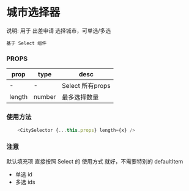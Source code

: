 # 城市选择器

说明: 用于  出差申请  选择城市，可单选/多选

    基于 Select 组件

### PROPS

| prop | type | desc |
| ---- | ---- | ---- |
| - | - | Select 所有props |
| length | number | 最多选择数量 |

### 使用方法

```js
    <CitySelector {...this.props} length={x} /> 
```

### 注意

默认填充项 直接按照 Select 的 使用方式 就好，不需要特别的 defaultItem
+ 单选   id
+ 多选   ids